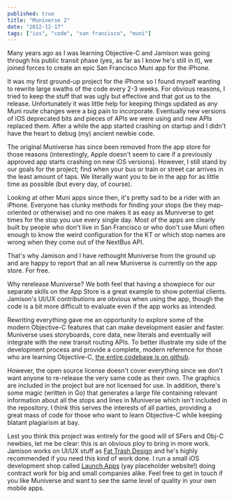 ```yaml
---
published: true
title: "Muniverse 2"
date: "2012-12-17"
tags: ["ios", "code", "san francisco", "muni"]
---
```

Many years ago as I was learning Objective-C and Jamison was going through his public transit phase (yes, as far as I know he's still in it), we joined forces to create an epic San Francisco Muni app for the iPhone.

It was my first ground-up project for the iPhone so I found myself wanting to rewrite large swaths of the code every 2-3 weeks. For obvious reasons, I tried to keep the stuff that was ugly but effective and that got us to the release. Unfortunately it was little help for keeping things updated as any Muni route changes were a big pain to incorporate. Eventually new versions of iOS deprecated bits and pieces of APIs we were using and new APIs replaced them. After a while the app started crashing on startup and I didn't have the heart to debug (my) ancient newbie code.

The original Muniverse has since been removed from the app store for those reasons (interestingly, Apple doesn't seem to care if a previously approved app starts crashing on new iOS versions). However, I still stand by our goals for the project; find when your bus or train or street car arrives in the least amount of taps. We literally want you to be in the app for as little time as possible (but every day, of course).

Looking at other Muni apps since then, it's pretty sad to be a rider with an iPhone. Everyone has clunky methods for finding your stops (be they map-oriented or otherwise) and no one makes it as easy as Muniverse to get times for the stop you use every single day. Most of the apps are clearly built by people who don't live in San Francisco or who don't use Muni often enough to know the weird configuration for the KT or which stop names are wrong when they come out of the NextBus API.

That's why Jamison and I have rethought Muniverse from the ground up and are happy to report that an all new Muniverse is currently on the app store. For free.

Why rerelease Muniverse? We both feel that having a showpiece for our separate skills on the App Store is a great example to show potential clients. Jamison's UI/UX contributions are obvious when using the app, though the code is a bit more difficult to evaluate even if the app works as intended.

Rewriting everything gave me an opportunity to explore some of the modern Objective-C features that can make development easier and faster. Muniverse uses storyboards, core data, new literals and eventually will integrate with the new transit routing APIs. To better illustrate my side of the development process and provide a complete, modern reference for those who are learning Objective-C, [the entire codebase is on github](https://github.com/nickoneill/Muniverse2).

However, the open source license doesn't cover everything since we don't want anyone to re-release the very same code as their own. The graphics are included in the project but are not licensed for use. In addition, there's some magic (written in Go) that generates a large file containing relevant information about all the stops and lines in Muniverse which isn't included in the repository. I think this serves the interests of all parties, providing a great mass of code for those who want to learn Objective-C while keeping blatant plagiarism at bay.

Lest you think this project was entirely for the good will of SFers and Obj-C newbies, let me be clear: this is an obvious ploy to bring in more work. Jamison works on UI/UX stuff as [Fat Trash Design](http://fattrash.com) and he's highly recommended if you need this kind of work done. I run a small iOS development shop called [Launch Apps](http://launchapps.net) (yay placeholder website!) doing contract work for big and small companies alike. Feel free to get in touch if you like Muniverse and want to see the same level of quality in your own mobile apps.
